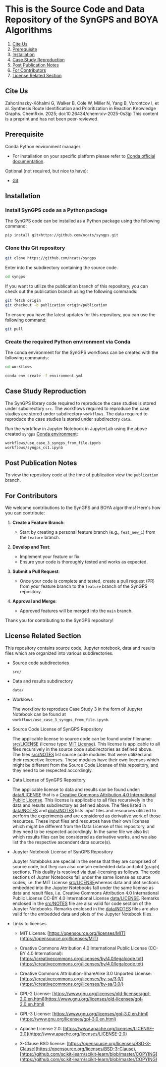 # This is the Source Code and Data Repository of the SynGPS and BOYA Algorithms

1.  [Cite Us](#cite-us)
2.  [Prerequisite](#prerequisite)
3.  [Installation](#installation)
4.  [Case Study Reproduction](#case-study-reproduction)
5.  [Post Publication Notes](#post-publication-notes)
6.  [For Contributors](#for-contributors)
7.  [License Related Section](#license-related-section)
   
## Cite Us

Zahoránszky-Kőhalmi G, Walker B, Cole W, Miller N, Yang B, Vorontcov I, et al. Synthesis Route Identification and Prioritization in Reaction Knowledge Graphs. ChemRxiv. 2025; doi:10.26434/chemrxiv-2025-0s3jp This content is a preprint and has not been peer-reviewed.

## Prerequisite

Conda Python environment manager:

- For installation on your specific platform please refer to [Conda official documentation](https://conda.io/projects/conda/en/latest/user-guide/install/index.html).

Optional (not required, but nice to have):

- [Git](https://git-scm.com/)

## Installation

### Install SynGPS code as a Python package

The SynGPS code can be installed as a Python package using the following command:

```bash
pip install git+https://github.com/ncats/syngps.git
```

### Clone this Git repository

```bash
git clone https://github.com/ncats/syngps
```

Enter into the subdirectory containing the source code.

```bash
cd syngps
```

If you want to utilize the publication branch of this repository, you can check out the publication branch using the following commands:

```bash
git fetch origin
git checkout -b publication origin/publication
```

To ensure you have the latest updates for this repository, you can use the following command:

```bash
git pull
```

### Create the required Python environment via Conda

The conda environment for the SynGPS workflows can be created with the following commands:

```bash
cd workflows

conda env create -f environment.yml
```

## Case Study Reproduction

The SynGPS library code required to reproduce the case studies is stored under subdirectory `src`. The workflows required to reproduce the case studies are stored under subdirectory `workflows`. The data required to reproduce the case studies is stored under subdirectory `data`.

Run the workflow in Jupyter Notebook in JupyterLab using the above created `syngps` [Conda environment](#create-the-required-python-environment-via-conda):

```bash
workflows/use_case_3_syngps_from_file.ipynb
workflows/syngps_cs1.ipynb
```

## Post Publication Notes

To view the repository code at the time of publication view the `publication` branch.

## For Contributors

We welcome contributions to the SynGPS and BOYA algorithms! Here's how you can contribute:

1. **Create a Feature Branch**:

   - Start by creating a personal feature branch (e.g., `feat_new_1`) from the `feature` branch.

2. **Develop and Test**:

   - Implement your feature or fix.
   - Ensure your code is thoroughly tested and works as expected.

3. **Submit a Pull Request**:

   - Once your code is complete and tested, create a pull request (PR) from your feature branch to the `feature` branch of the SynGPS repository.

4. **Approval and Merge**:
   - Approved features will be merged into the `main` branch.

Thank you for contributing to the SynGPS repository!

## License Related Section

This repository contains source code, Jupyter notebook, data and results files which are organized into various subdirectories.

- Source code subdirectories

    `src/`

- Data and results subdirectory

    `data/`

- Worklows

    The workflow to reproduce Case Study 3 in the form of Jupyter Notebook can be found at `workflows/use_case_3_syngps_from_file.ipynb`.

- Source Code License of SynGPS Repository

    The applicable license to source code can be found under filename: [src/LICENSE](src/LICENSE) (license type: [MIT License](https://opensource.org/licenses/MIT)). This license is applicable to all files recursively in the source code subdirectories as defined above. The files [src/NOTES](src/NOTES) list source code modules that were utilized and their respective licenses. These modules have their own licenses which might be different from the Source Code License of this repository, and they need to be respected accordingly.

- Data License of SynGPS Repository

    The applicable license to data and results can be found under: [data/LICENSE](data/LICENSE) that is a [Creative Commons Attribution 4.0 International Public License](https://creativecommons.org/licenses/by/4.0/legalcode.txt). This license is applicable to all files recursively in the data and results subdirectory as defined above. The files listed in [data/NOTES](data/NOTES) and [plots/NOTES](plots/NOTES) lists input files and resources utilized to perform the experiments and are considered as derivative work of those resources. These input files and resources have their own licenses which might be different from the Data License of this repository, and they need to be respected accordingly. In the same file we also list which results files can be considered as derivative works, and we also list the the respective ascendent data source(s).

- Jupyter Notebook License of SynGPS Repository

    Jupyter Notebboks are special in the sense that they are comprised of source code, but they can also contain embedded data and plot (graph) sections. This duality is resolved via dual-licensing as follows. The code sections of Jupter Notebooks fall under the same license as source codes, i.e. the MIT License [src/LICENSE](src/LICENSE)whereas data and plot sections embedded into the Jupyter Notebooks fall under the same license as data and result files, i.e. Creative Commons Attribution 4.0 International Public License CC-BY 4.0 International License [data/LICENSE](data/LICENSE). Remarks enclosed in the [src/NOTES](src/NOTES) file are also valid for code section of the Jupyter Notebooks. Remarks enclosed in the [data/NOTES](data/NOTES) files are also valid for the embedded data and plots of the Jupyter Notebook files.

- Links to licenses

  - MIT License: [https://opensource.org/licenses/MIT](https://opensource.org/licenses/MIT)

  - Creative Commons Attribution 4.0 International Public License (CC-BY 4.0 International): [https://creativecommons.org/licenses/by/4.0/legalcode.txt](https://creativecommons.org/licenses/by/4.0/legalcode.txt)

  - Creative Commons Attribution-ShareAlike 3.0 Unported License: [https://creativecommons.org/licenses/by-sa/3.0/](https://creativecommons.org/licenses/by-sa/3.0/)

  - GPL-2 License: [https://www.gnu.org/licenses/old-licenses/gpl-2.0.en.html](https://www.gnu.org/licenses/old-licenses/gpl-2.0.en.html)

  - GPL-3 License: [https://www.gnu.org/licenses/gpl-3.0.en.html](https://www.gnu.org/licenses/gpl-3.0.en.html)

  - Apache License 2.0: [https://www.apache.org/licenses/LICENSE-2.0](https://www.apache.org/licenses/LICENSE-2.0)

  - 3-Clause BSD license: [https://opensource.org/licenses/BSD-3-Clause](https://opensource.org/licenses/BSD-3-Clause), [https://github.com/scikit-learn/scikit-learn/blob/master/COPYING](https://github.com/scikit-learn/scikit-learn/blob/master/COPYING)
